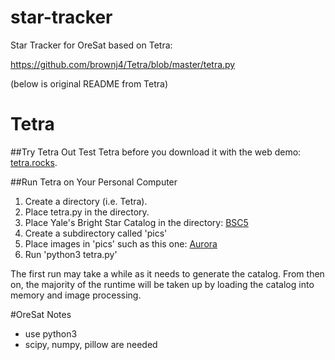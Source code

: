 # star-tracker
Star Tracker for OreSat based on Tetra:

https://github.com/brownj4/Tetra/blob/master/tetra.py

(below is original README from Tetra)
# Tetra

##Try Tetra Out
Test Tetra before you download it with the web demo: <a href="http://tetra.rocks" target="_blank">tetra.rocks</a>.

##Run Tetra on Your Personal Computer

1. Create a directory (i.e. Tetra).
2. Place tetra.py in the directory.
3. Place Yale's Bright Star Catalog in the directory: <a href="http://tdc-www.harvard.edu/catalogs/BSC5" target="_blank">BSC5</a>
4. Create a subdirectory called 'pics'
5. Place images in 'pics' such as this one: <a href="http://i.imgur.com/7qPnoi1.jpg" target="_blank">Aurora</a>
6. Run 'python3 tetra.py'

The first run may take a while as it needs to generate the catalog.  From then on, the majority of the runtime will be taken up by loading the catalog into memory and image processing.

#OreSat Notes
- use python3
- scipy, numpy, pillow are needed
